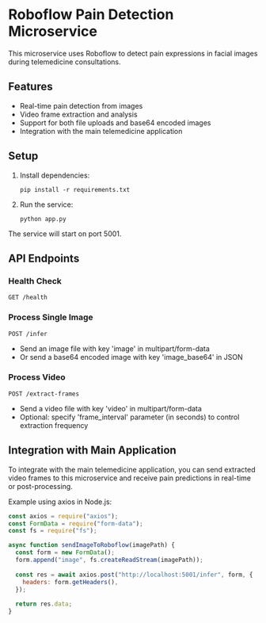 # Roboflow Pain Detection Microservice

This microservice uses Roboflow to detect pain expressions in facial images during telemedicine consultations.

## Features

- Real-time pain detection from images
- Video frame extraction and analysis
- Support for both file uploads and base64 encoded images
- Integration with the main telemedicine application

## Setup

1. Install dependencies:
   ```
   pip install -r requirements.txt
   ```

2. Run the service:
   ```
   python app.py
   ```

The service will start on port 5001.

## API Endpoints

### Health Check
```
GET /health
```

### Process Single Image
```
POST /infer
```
- Send an image file with key 'image' in multipart/form-data
- Or send a base64 encoded image with key 'image_base64' in JSON

### Process Video
```
POST /extract-frames
```
- Send a video file with key 'video' in multipart/form-data
- Optional: specify 'frame_interval' parameter (in seconds) to control extraction frequency

## Integration with Main Application

To integrate with the main telemedicine application, you can send extracted video frames to this microservice and receive pain predictions in real-time or post-processing.

Example using axios in Node.js:
```javascript
const axios = require("axios");
const FormData = require("form-data");
const fs = require("fs");

async function sendImageToRoboflow(imagePath) {
  const form = new FormData();
  form.append("image", fs.createReadStream(imagePath));
  
  const res = await axios.post("http://localhost:5001/infer", form, {
    headers: form.getHeaders(),
  });
  
  return res.data;
}
```